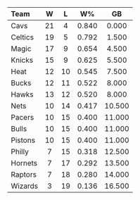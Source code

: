 | Team                             |  W  |  L  |  W%   |   GB   |
|:---------------------------------|:---:|:---:|:-----:|:------:|
| [](/r/clevelandcavs) Cavs        | 21  |  4  | 0.840 | 0.000  |
| [](/r/bostonceltics) Celtics     | 19  |  5  | 0.792 | 1.500  |
| [](/r/orlandomagic) Magic        | 17  |  9  | 0.654 | 4.500  |
| [](/r/nyknicks) Knicks           | 15  |  9  | 0.625 | 5.500  |
| [](/r/heat) Heat                 | 12  | 10  | 0.545 | 7.500  |
| [](/r/mkebucks) Bucks            | 12  | 11  | 0.522 | 8.000  |
| [](/r/atlantahawks) Hawks        | 13  | 12  | 0.520 | 8.000  |
| [](/r/gonets) Nets               | 10  | 14  | 0.417 | 10.500 |
| [](/r/pacers) Pacers             | 10  | 15  | 0.400 | 11.000 |
| [](/r/chicagobulls) Bulls        | 10  | 15  | 0.400 | 11.000 |
| [](/r/detroitpistons) Pistons    | 10  | 15  | 0.400 | 11.000 |
| [](/r/sixers) Philly             |  7  | 15  | 0.318 | 12.500 |
| [](/r/charlottehornets) Hornets  |  7  | 17  | 0.292 | 13.500 |
| [](/r/torontoraptors) Raptors    |  7  | 18  | 0.280 | 14.000 |
| [](/r/washingtonwizards) Wizards |  3  | 19  | 0.136 | 16.500 |